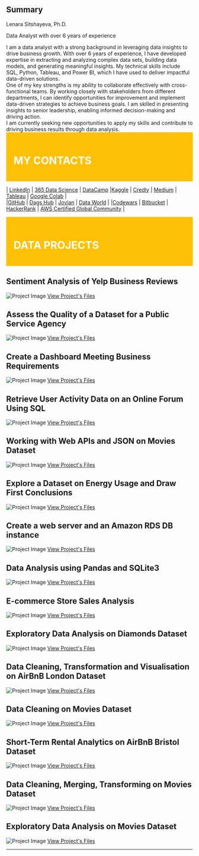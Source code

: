 
## Summary

Lenara Sitshayeva, Ph.D.

Data Analyst with over 6 years of experience

<div class="text-justify">
I am a data analyst with a strong background in leveraging data insights to drive business growth. With over 6 years of experience, I have developed expertise in extracting and analyzing complex data sets, building data models, and generating meaningful insights. My technical skills include SQL, Python, Tableau, and Power BI, which I have used to deliver impactful data-driven solutions.
</div>

<div class="text-justify">
One of my key strengths is my ability to collaborate effectively with cross-functional teams. By working closely with stakeholders from different departments, I can identify opportunities for improvement and implement data-driven strategies to achieve business goals. I am skilled in presenting insights to senior leadership, enabling informed decision-making and driving action.
</div>

<div class="text-justify">
I am currently seeking new opportunities to apply my skills and contribute to driving business results through data analysis.
</div>

<div style="background-color: #FFC107; padding: 20px;">
  <h1 style="color: #FFF;">MY CONTACTS</h1>
</div>


| [LinkedIn](https://www.linkedin.com/in/lenara-sitshayeva/) | [365 Data Science](learn.365financialanalyst.com/profile/lenara-sitshayeva-phd/) | [DataCamp](https://www.datacamp.com/profile/LenaraSitshayeva) |[Kaggle](https://www.kaggle.com/lenarasitshayeva) | [Credly](https://www.credly.com/users/lenara-sitshayeva) | [Medium](https://medium.com/@sitshayeva) | 
[Tableau](https://public.tableau.com/app/profile/lenara.sitshayeva) | [Google Colab](https://drive.google.com/drive/folders/1hDZrSDr9H5a28IoPMrSnel6Gb2EZWeSX?usp=share_link) | 
<br>
|[GitHub](https://github.com/sitshayeva) | [Dags Hub](https://dagshub.com/sitshayeva) | [Jovian](https://jovian.com/sitshayeva) | [Data World](https://data.world/lenara) | 
|[Codewars](https://www.codewars.com/users/sitshayeva) | [Bitbucket](https://bitbucket.org/lenara_sitshayeva) | [HackerRank](https://www.hackerrank.com/sitshayeva) | [AWS Certified Global Community](https://aws-certification.influitive.com/profiles/16874b24-62d0-4fbf-a9c8-c436a252cae0) | 

<div style="background-color: #FFC107; padding: 20px;">
  <h1 style="color: #FFF;"> DATA PROJECTS </h1>
</div>

## Sentiment Analysis of Yelp Business Reviews
![Project Image](images/15.png)
[View Project's Files](https://github.com/sitshayeva/lenara.github.io/tree/main/projects/15)

## Assess the Quality of a Dataset for a Public Service Agency
![Project Image](images/4.png)
[View Project's Files](https://github.com/sitshayeva/lenara.github.io/tree/main/projects/4)

## Create a Dashboard Meeting Business Requirements
![Project Image](images/6.png)
[View Project's Files](https://github.com/sitshayeva/lenara.github.io/tree/main/projects/6)

## Retrieve User Activity Data on an Online Forum Using SQL
![Project Image](images/7.png)
[View Project's Files](https://github.com/sitshayeva/lenara.github.io/tree/main/projects/7)

## Working with Web APIs and JSON on Movies Dataset
![Project Image](images/2.png)
[View Project's Files](https://github.com/sitshayeva/lenara.github.io/tree/main/projects/2)

## Explore a Dataset on Energy Usage and Draw First Conclusions
![Project Image](images/5.png)
[View Project's Files](https://github.com/sitshayeva/lenara.github.io/tree/main/projects/5)

## Create a web server and an Amazon RDS DB instance
![Project Image](images/3.png)
[View Project's Files](https://github.com/sitshayeva/lenara.github.io/tree/main/projects/3)

## Data Analysis using Pandas and SQLite3
![Project Image](images/14.png)
[View Project's Files](https://github.com/sitshayeva/lenara.github.io/tree/main/projects/14)

## E-commerce Store Sales Analysis
![Project Image](images/8.png)
[View Project's Files](https://github.com/sitshayeva/lenara.github.io/tree/main/projects/8)

## Exploratory Data Analysis on Diamonds Dataset
![Project Image](images/9.png)
[View Project's Files](https://github.com/sitshayeva/lenara.github.io/tree/main/projects/9)

## Data Cleaning, Transformation and Visualisation on AirBnB London Dataset
![Project Image](images/12.png)
[View Project's Files](https://github.com/sitshayeva/lenara.github.io/tree/main/projects/12)

## Data Cleaning on Movies Dataset
![Project Image](images/10.png)
[View Project's Files](https://github.com/sitshayeva/lenara.github.io/tree/main/projects/10)

## Short-Term Rental Analytics on AirBnB Bristol Dataset
![Project Image](images/11.png)
[View Project's Files](https://github.com/sitshayeva/lenara.github.io/tree/main/projects/11)

## Data Cleaning, Merging, Transforming on Movies Dataset
![Project Image](images/13.png)
[View Project's Files](https://github.com/sitshayeva/lenara.github.io/tree/main/projects/13)

## Exploratory Data Analysis on Movies Dataset
![Project Image](images/1.png)
[View Project's Files](https://github.com/sitshayeva/lenara.github.io/tree/main/projects/1)












--------------------------------------------------------------------------------------------------------------




  
  

